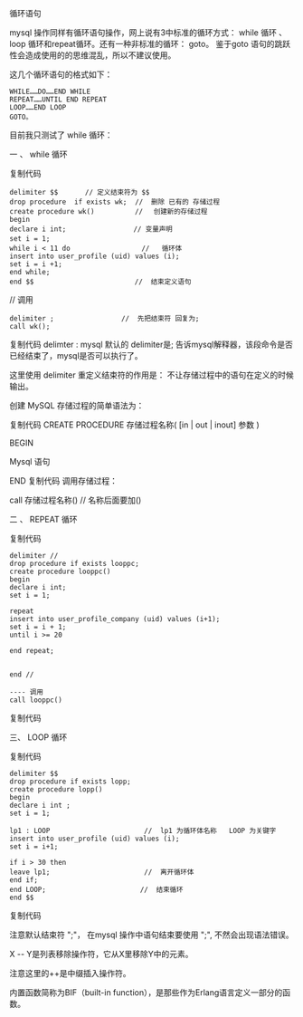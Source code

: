 循环语句

mysql 操作同样有循环语句操作，网上说有3中标准的循环方式： while 循环 、 loop 循环和repeat循环。还有一种非标准的循环： goto。 鉴于goto 语句的跳跃性会造成使用的的思维混乱，所以不建议使用。

这几个循环语句的格式如下：

    WHILE……DO……END WHILE
    REPEAT……UNTIL END REPEAT
    LOOP……END LOOP
    GOTO。

 

目前我只测试了 while 循环：

 

一 、 while 循环

复制代码

    delimiter $$　　　　// 定义结束符为 $$
    drop procedure  if exists wk;  //  删除 已有的 存储过程
    create procedure wk()　　　　　　//　 创建新的存储过程
    begin 
    declare i int;　　　　　　　　　　// 变量声明
    set i = 1;　　　　　
    while i < 11 do 　　　　　　　　　　//   循环体
    insert into user_profile (uid) values (i);
    set i = i +1;
    end while;
    end $$　　　　　　　　　　　　　　　//  结束定义语句

// 调用

    delimiter ;　　　　　　　　　　//  先把结束符 回复为;
    call wk();   
            
复制代码
delimter : mysql  默认的  delimiter是;      告诉mysql解释器，该段命令是否已经结束了，mysql是否可以执行了。

这里使用 delimiter 重定义结束符的作用是： 不让存储过程中的语句在定义的时候输出。

创建 MySQL 存储过程的简单语法为：

复制代码
CREATE PROCEDURE 存储过程名称( [in | out | inout] 参数 )

BEGIN 

Mysql 语句

END
复制代码
调用存储过程：

call 存储过程名称()   // 名称后面要加() 
 

 二 、 REPEAT 循环

复制代码

    delimiter //
    drop procedure if exists looppc;
    create procedure looppc()
    begin 
    declare i int;
    set i = 1;
    
    repeat 
    insert into user_profile_company (uid) values (i+1);
    set i = i + 1;
    until i >= 20
    
    end repeat;
    
    
    end //
    
    ---- 调用
    call looppc()

复制代码
 

三、 LOOP 循环

复制代码

    delimiter $$
    drop procedure if exists lopp;
    create procedure lopp()
    begin 
    declare i int ;
    set i = 1;
    
    lp1 : LOOP　　　　　　　　　　　　　　//  lp1 为循环体名称   LOOP 为关键字insert into user_profile (uid) values (i);
    set i = i+1;
    
    if i > 30 then
    leave lp1;　　　　　　　　　　　　　　//  离开循环体
    end if;
    end LOOP;　　　　　　　　　　　　　　//  结束循环
    end $$

复制代码
 

 注意默认结束符 ";"， 在mysql 操作中语句结束要使用 ";", 不然会出现语法错误。

 X -- Y是列表移除操作符，它从X里移除Y中的元素。 

 注意这里的++是中缀插入操作符。

内置函数简称为BIF（built-in function），是那些作为Erlang语言定义一部分的函数。